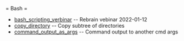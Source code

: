 = Bash =

  * [bash_scripting_verbinar](bash_scripting_verbinar) -- Rebrain vebinar 2022-01-12
  * [copy_directory](copy_directory)                   -- Copy subtree of directories
  * [command_output_as_args](command_output_as_args)   -- Command output to another cmd args


